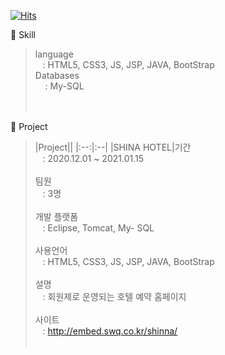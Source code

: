 [![Hits](https://hits.seeyoufarm.com/api/count/incr/badge.svg?url=https%3A%2F%2Fgithub.com%2Fsihyeon01%2Fsihyeon01%2Fblob%2Fmain%2FREADME.md&count_bg=%2397E1C8&title_bg=%2310A09A&icon=&icon_color=%23AAB8B7&title=hits&edge_flat=false)](https://hits.seeyoufarm.com)


🌱 Skill <br>
 >language <br>
 >&nbsp;&nbsp;&nbsp;: HTML5, CSS3, JS, JSP, JAVA, BootStrap <br>
 >Databases <br>
 >&nbsp;&nbsp;&nbsp; : My-SQL <br><br><br>



🌱 Project <br>
>|Project||
|:--:|:--|
|SHINA HOTEL|기간<br>&nbsp;&nbsp;&nbsp;: 2020.12.01 ~ 2021.01.15<br><br>팀원<br>&nbsp;&nbsp;&nbsp;: 3명<br><br>개발 플랫폼<br>&nbsp;&nbsp;&nbsp;: Eclipse, Tomcat, My- SQL<br><br>사용언어<br>&nbsp;&nbsp;&nbsp;: HTML5, CSS3, JS, JSP, JAVA, BootStrap<br><br>설명<br>&nbsp;&nbsp;&nbsp;: 회원제로 운영되는 호텔 예약 홈페이지<br><br>사이트<br>&nbsp;&nbsp;&nbsp;: http://embed.swq.co.kr/shinna/<br><br>

    
<!--
**sihyeon01/sihyeon01** is a ✨ _special_ ✨ repository because its `README.md` (this file) appears on your GitHub profile.

Here are some ideas to get you started:

- 🔭 I’m currently working on ...
- 🌱 I’m currently learning ...
- 👯 I’m looking to collaborate on ...
- 🤔 I’m looking for help with ...
- 💬 Ask me about ...
- 📫 How to reach me: ...
- 😄 Pronouns: ...
- ⚡ Fun fact: ...
-->
